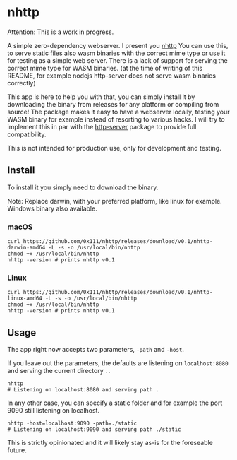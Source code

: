 # nhttp

Attention: This is a work in progress.

A simple zero-dependency webserver. I present you [nhttp](https://nhttp.org)
You can use this, to serve static files also wasm binaries with the correct mime type or use it for testing as a simple web server.
There is a lack of support for serving the correct mime type for WASM binaries. (at the time of writing of this README, for example nodejs http-server does not serve wasm binaries correctly)

This app is here to help you with that, you can simply install it by downloading the binary from releases for any platform or compiling from source!
The package makes it easy to have a webserver locally, testing your WASM binary for example instead of resorting to various hacks. I will try to implement this in par with the [http-server](https://www.npmjs.com/package/http-server) package to provide full compatibility.

This is not intended for production use, only for development and testing.

## Install
To install it you simply need to download the binary.

Note: Replace darwin, with your preferred platform, like linux for example. Windows binary also available.

### macOS
```shell
curl https://github.com/0x111/nhttp/releases/download/v0.1/nhttp-darwin-amd64 -L -s -o /usr/local/bin/nhttp
chmod +x /usr/local/bin/nhttp
nhttp -version # prints nhttp v0.1
```

### Linux
```shell
curl https://github.com/0x111/nhttp/releases/download/v0.1/nhttp-linux-amd64 -L -s -o /usr/local/bin/nhttp
chmod +x /usr/local/bin/nhttp
nhttp -version # prints nhttp v0.1
```


## Usage
The app right now accepts two parameters, `-path` and `-host`.

If you leave out the parameters, the defaults are listening on `localhost:8080` and serving the current directory `.`.
```shell
nhttp
# Listening on localhost:8080 and serving path .
```

In any other case, you can specify a static folder and for example the port 9090 still listening on localhost.
```shell
nhttp -host=localhost:9090 -path=./static
# Listening on localhost:9090 and serving path ./static
```

This is strictly opinionated and it will likely stay as-is for the foreseable future.
